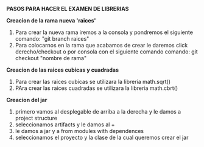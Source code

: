 **PASOS PARA HACER EL EXAMEN DE LIBRERIAS**

**Creacion de la rama nueva 'raices'**
1. Para crear la nueva rama iremos a la consola y pondremos el siguiente comando: "git branch raices"
2. Para colocarnos en la rama que acabamos de crear le daremos click derecho/checkout o por consola con el siguiente comando comando:
git checkout "nombre de rama"

**Creacion de las raices cubicas y cuadradas**
1. Para crear las raices cubicas se utilizara la libreria math.sqrt()
2. PAra crear las raices cuadradas se utilizara la libreria math.cbrt()

**Creacion del jar**
1. primero vamos al desplegable de arriba a la derecha y le damos a project structure
2. seleccionamos artifacts y le damos al +
3. le damos a jar y a from modules with dependences
4. seleccionamos el proyecto y la clase de la cual queremos crear el jar